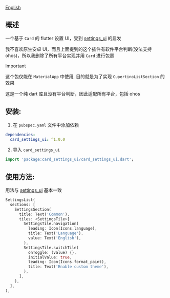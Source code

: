[English](README.md)

## 概述

一个基于 `Card` 的 flutter 设置 UI，受到 [settings_ui](https://pub.dev/packages/settings_ui) 的启发

我不喜欢原生安卓 UI，而且上面提到的这个插件有软件平台判断(没法支持 ohos)，所以我删除了所有平台实现并用 `Card` 进行包裹

> [!IMPORTANT]
>
> 这个包仅能在 `MaterialApp` 中使用, 目的就是为了实现 `CupertinoListSection` 的效果
> 
> 这是一个纯 dart 库且没有平台判断，因此适配所有平台，包括 ohos

## 安装:

1. 在 `pubspec.yaml` 文件中添加依赖

```yaml
dependencies:  
  card_settings_ui: ^1.0.0
 ```  

2. 导入 `card_settings_ui`

```dart
import 'package:card_settings_ui/card_settings_ui.dart';
```

## 使用方法:

用法与 [settings_ui](https://pub.dev/packages/settings_ui) 基本一致

```dart
SettingsList(
  sections: [
    SettingsSection(
      title: Text('Common'),
      tiles: <SettingsTile>[
        SettingsTile.navigation(
          leading: Icon(Icons.language),
          title: Text('Language'),
          value: Text('English'),
        ),
        SettingsTile.switchTile(
          onToggle: (value) {},
          initialValue: true,
          leading: Icon(Icons.format_paint),
          title: Text('Enable custom theme'),
        ),
      ],
    ),
  ],
),
```